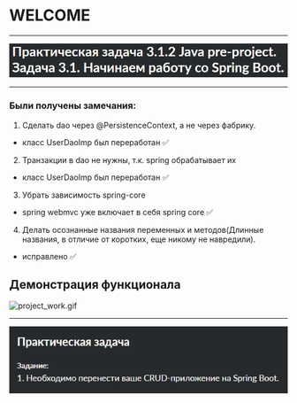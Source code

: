 # WELCOME
___
![task.png](image/task.png)
___
### Были получены замечания:

1. Сделать dao через @PersistenceContext, а не через фабрику.

- класс UserDaoImp был переработан ✅

2. Транзакции в dao не нужны, т.к. spring обрабатывает их

- класс UserDaoImp был переработан ✅

3. Убрать зависимость spring-core

- spring webmvc уже включает в себя spring core ✅

4. Делать осознанные названия переменных и методов(Длинные названия, в отличие от коротких, еще никому не навредили).

- исправлено ✅

## Демонстрация функционала
![project_work.gif](image/project_work.gif)
___
![condition.png](image/condition.png)